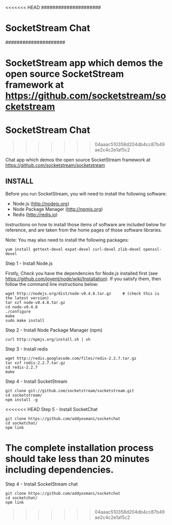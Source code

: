 <<<<<<< HEAD
#####################
# SocketStream Chat #
#####################

SocketStream app which demos the open source SocketStream framework at https://github.com/socketstream/socketstream
=======
SocketStream Chat
===
>>>>>>> 04aaac510358d204db4cc87b49ae2c4c2e1af5c2

Chat app which demos the open source SocketStream framework at https://github.com/socketstream/socketstream

INSTALL
-------


Before you run SocketStream, you will need to install the following software:

  - Node.js (http://nodejs.org)
  - Node Package Manager (http://npmjs.org)
  - Redis (http://redis.io)

Instructions on how to install those items of software are included below for reference, and are taken from the home pages of those software libraries.

Note: You may also need to install the following packages:

    yum install gettext-devel expat-devel curl-devel zlib-devel openssl-devel
  
Step 1 - Install Node.js

Firstly, Check you have the dependencies for Node.js installed first (see https://github.com/joyent/node/wiki/Installation). If you satisfy them, then follow the command line instructions below:

    wget http://nodejs.org/dist/node-v0.4.8.tar.gz     # (check this is the latest version)
    tar xzf node-v0.4.8.tar.gz
    cd node-v0.4.8
    ./configure
    make
    sudo make install
    
Step 2 - Install Node Package Manager (npm)

    curl http://npmjs.org/install.sh | sh

Step 3 - Install redis

    wget http://redis.googlecode.com/files/redis-2.2.7.tar.gz
    tar xzf redis-2.2.7.tar.gz
    cd redis-2.2.7
    make
    
Step 4 - Install SocketStream

    git clone git://github.com/socketstream/socketstream.git
    cd socketstream/
    npm install -g
    
<<<<<<< HEAD
Step 5 - Install SocketChat

    git clone https://github.com/addyosmani/socketchat
    cd socketchat/
    npm link

The complete installation process should take less than 20 minutes including dependencies. 
=======
Step 4 - Install SocketStream chat

    git clone https://github.com/addyosmani/socketchat
    cd socketchat/
    npm link
>>>>>>> 04aaac510358d204db4cc87b49ae2c4c2e1af5c2
